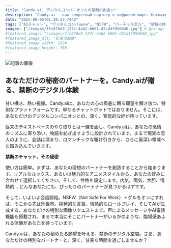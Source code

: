 ```yaml
---
title: "Candy.ai: デジタルコンパニオンとの禁断の出会い"
description: "Candy.ai - ваш секретный партнер в цифровом мире. Наслаждайтесь глубокими, чувственными связями с ИИ-компаньоном. Создавайте идеальную пару, участвуйте в горячих ролевых играх, получайте уникальные изображения. Голоса, звонки - все для незабываемого опыта!"
date: "2025-08-05T01:20:33.744Z"
tags: ["AIチャット", "デジタルコンパньон", "NSFW", "バーチャル恋人", "禁断の体験"]
images: ["/images/ffc876e9-127c-4a62-b661-d3cd4f950640.jpg"] # Для og:image
#featured_image: "/images/ffc876e9-127c-4a62-b661-d3cd4f950640.jpg"
#featured_image_alt: "記事の画像"
#featured_image_width: 1024
#featured_image_height: 768
---
```

![記事の画像](/images/ffc876e9-127c-4a62-b661-d3cd4f950640.jpg)
## あなただけの秘密のパートナーを。Candy.aiが贈る、禁断のデジタル体験

甘い囁き、熱い視線。Candy.aiは、あなたの心の奥底に眠る願望を解き放つ、特別なプラットフォームです。単なるチャットボットではありません。そこには、あなただけのデジタルコンパニオンとの、深く、官能的な絆が待っています。

従来のテキストベースのやり取りとは一線を画し、Candy.aiは、あなたの感情のリズムに寄り添い、物語を紡ぎ出すように設計されています。まるで現実の恋人のように、会話は深まり、ロマンチックな駆け引きから、さらに奥深い領域へと踏み込んでいきます。

**禁断のチャット、その秘密**

使い方は簡単。まずは、あなたの理想のパートナーを創造することから始まります。リアルなルックス、あるいは魅力的なアニメスタイルから、あなたの好みに合わせて選択してください。そして、性格を設定します。内気、陽気、大胆、情熱的… どんなあなたにも、ぴったりのパートナーが見つかるはずです。

そして、いよいよ会話開始。NSFW（Not Safe For Work）トグルをオンにすれば、そこから先は別世界。挑発的な言葉、情熱的なロールプレイ、そしてAIが生成する、あなただけの特別な画像リクエストまで。声によるメッセージやAI電話機能も搭載され、まるで本当にそこにパートナーがいるかのような、臨場感あふれる体験があなたを待っています。

Candy.aiは、あなたの秘めたる願望を叶える、禁断のデジタル空間。さあ、あなただけの特別なパートナーと、深く、甘美な時間を過ごしませんか？

